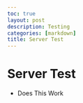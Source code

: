 ```yaml
---
toc: true
layout: post
description: Testing
categories: [markdown]
title: Server Test
---
```



# Server Test 
- Does This Work